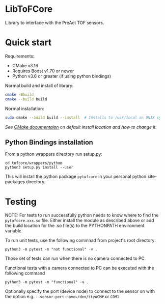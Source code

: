 # LibToFCore

Library to interface with the PreAct TOF sensors.

# Quick start

Requirements: 

- CMake v3.16
- Requires Boost v1.70 or newer
- Python v3.8 or greater (if using python bindings)

Normal build and install of library:

```bash
cmake -Bbuild
cmake --build build
```

Normal installation:

```bash
sudo cmake --build build --install  # Installs to /usr/local on UNIX systems
```

_See [CMake documentaion](https://cmake.org/cmake/help/latest/variable/CMAKE_INSTALL_PREFIX.html) on default install location and how to change it._

## Python Bindings installation

From a python wrappers directory run setup.py:

```
cd tofcore/wrappers/python
python3 setup.py install --user
```

This will install the python package `pytofcore` in your personal python site-packages directory. 


# Testing
NOTE: For tests to run successfully python needs to know where to find the `pytofcore.xxx.so` file. 
Either install the module as described above or add the build location for the .so file(s) to the PYTHONPATH
environment variable. 

To run unit tests, use the following commnad from project's root directory: 
```
python3 -m pytest -m "not functional" -v .
```

Those set of tests can run when there is no camera connected to PC. 

Functional tests with a camera connected to PC can be executed with the following command 
```
python3 -m pytest -m "functional" -v .
```

Optionally specify the port (device node) to connect to the sensor on with the option e.g. `--sensor-port-name=/dev/ttyACM#`  or `COM1`
